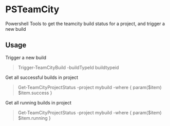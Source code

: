 PSTeamCity
==========

Powershell Tools to get the teamcity build status for a project, and trigger a new build

## Usage


Trigger a new build

> Trigger-TeamCityBuild -buildTypeId buildtypeid

Get all successful builds in project

> Get-TeamCityProjectStatus -project mybuild -where { param($item) $item.success }

Get all running builds in project

> Get-TeamCityProjectStatus -project mybuild -where { param($item) $item.running }
